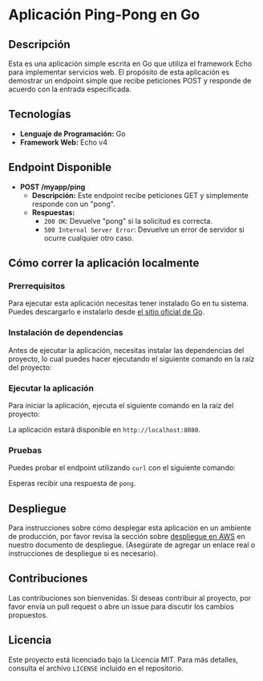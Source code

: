 # Aplicación Ping-Pong en Go

## Descripción
Esta es una aplicación simple escrita en Go que utiliza el framework Echo para implementar servicios web. El propósito de esta aplicación es demostrar un endpoint simple que recibe peticiones POST y responde de acuerdo con la entrada especificada.

## Tecnologías
- **Lenguaje de Programación:** Go
- **Framework Web:** Echo v4

## Endpoint Disponible

- **POST /myapp/ping**
    - **Descripción:** Este endpoint recibe peticiones GET y simplemente responde con un "pong".
    - **Respuestas:**
        - `200 OK`: Devuelve "pong" si la solicitud es correcta.
        - `500 Internal Server Error`: Devuelve un error de servidor si ocurre cualquier otro caso.

## Cómo correr la aplicación localmente

### Prerrequisitos
Para ejecutar esta aplicación necesitas tener instalado Go en tu sistema. Puedes descargarlo e instalarlo desde [el sitio oficial de Go](https://golang.org/dl/).

### Instalación de dependencias
Antes de ejecutar la aplicación, necesitas instalar las dependencias del proyecto, lo cual puedes hacer ejecutando el siguiente comando en la raíz del proyecto:


### Ejecutar la aplicación
Para iniciar la aplicación, ejecuta el siguiente comando en la raíz del proyecto:


La aplicación estará disponible en `http://localhost:8080`.

### Pruebas
Puedes probar el endpoint utilizando `curl` con el siguiente comando:


Esperas recibir una respuesta de `pong`.

## Despliegue
Para instrucciones sobre cómo desplegar esta aplicación en un ambiente de producción, por favor revisa la sección sobre [despliegue en AWS](#) en nuestro documento de despliegue. (Asegúrate de agregar un enlace real o instrucciones de despliegue si es necesario).

## Contribuciones
Las contribuciones son bienvenidas. Si deseas contribuir al proyecto, por favor envía un pull request o abre un issue para discutir los cambios propuestos.

## Licencia
Este proyecto está licenciado bajo la Licencia MIT. Para más detalles, consulta el archivo `LICENSE` incluido en el repositorio.


